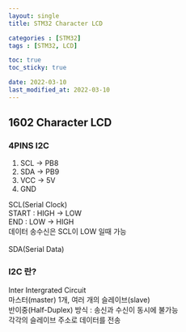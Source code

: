 ```yaml
---
layout: single
title: STM32 Character LCD

categories : [STM32]
tags : [STM32, LCD]

toc: true
toc_sticky: true

date: 2022-03-10
last_modified_at: 2022-03-10
---
```


## 1602 Character LCD

### 4PINS I2C  
1. SCL -> PB8  
2. SDA -> PB9  
3. VCC -> 5V  
4. GND  

SCL(Serial Clock)  
START : HIGH -> LOW  
END   : LOW  -> HIGH  
데이터 송수신은 SCL이 LOW 일때 가능
<br>  
SDA(Serial Data)  


### I2C 란?

Inter Intergrated Circuit
<br>
마스터(master) 1개, 여러 개의 슬레이브(slave)  
반이중(Half-Duplex) 방식 : 송신과 수신이 동시에 불가능  
각각의 슬레이브 주소로 데이터를 전송  
